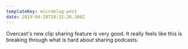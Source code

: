 ```yaml
---
templateKey: microblog-post
date: 2019-04-28T20:32:26.306Z
---
```


Overcast's new clip sharing feature is very good. It really feels like this is breaking through what is hard about sharing podcasts.
